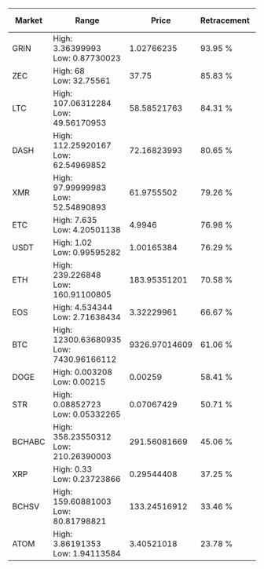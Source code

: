 | Market | Range | Price| Retracement | Doubles to 50% |
| --- | --- | --- | --- | --- |
| GRIN | High: 3.36399993<br />Low: 0.87730023 | 1.02766235 | 93.95 % | 2.06 |
| ZEC | High: 68<br />Low: 32.75561 | 37.75 | 85.83 % | 1.33 |
| LTC | High: 107.06312284<br />Low: 49.56170953 | 58.58521763 | 84.31 % | 1.34 |
| DASH | High: 112.25920167<br />Low: 62.54969852 | 72.16823993 | 80.65 % | 1.21 |
| XMR | High: 97.99999983<br />Low: 52.54890893 | 61.9755502 | 79.26 % | 1.21 |
| ETC | High: 7.635<br />Low: 4.20501138 | 4.9946 | 76.98 % | 1.19 |
| USDT | High: 1.02<br />Low: 0.99595282 | 1.00165384 | 76.29 % | 1.01 |
| ETH | High: 239.226848<br />Low: 160.91100805 | 183.95351201 | 70.58 % | 1.09 |
| EOS | High: 4.534344<br />Low: 2.71638434 | 3.32229961 | 66.67 % | 1.09 |
| BTC | High: 12300.63680935<br />Low: 7430.96166112 | 9326.97014609 | 61.06 % | 1.06 |
| DOGE | High: 0.003208<br />Low: 0.00215 | 0.00259 | 58.41 % | 1.03 |
| STR | High: 0.08852723<br />Low: 0.05332265 | 0.07067429 | 50.71 % | 1.00 |
| BCHABC | High: 358.23550312<br />Low: 210.26390003 | 291.56081669 | 45.06 % | 0.00 |
| XRP | High: 0.33<br />Low: 0.23723866 | 0.29544408 | 37.25 % | 0.00 |
| BCHSV | High: 159.60881003<br />Low: 80.81798821 | 133.24516912 | 33.46 % | 0.00 |
| ATOM | High: 3.86191353<br />Low: 1.94113584 | 3.40521018 | 23.78 % | 0.00 |
